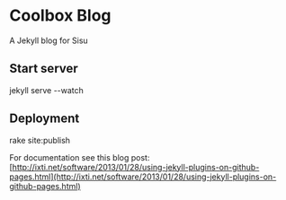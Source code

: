 Coolbox Blog
=========

A Jekyll blog for Sisu

## Start server
jekyll serve --watch

## Deployment
rake site:publish

For documentation see this blog post: [http://ixti.net/software/2013/01/28/using-jekyll-plugins-on-github-pages.html](http://ixti.net/software/2013/01/28/using-jekyll-plugins-on-github-pages.html)